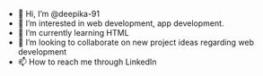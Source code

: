 - 👋 Hi, I’m @deepika-91
- 👀 I’m interested in web development, app development.
- 🌱 I’m currently learning HTML 
- 💞️ I’m looking to collaborate on new project ideas regarding web development 
- 📫 How to reach me through LinkedIn 

<!---
deepika-91/deepika-91 is a ✨ special ✨ repository because its `README.md` (this file) appears on your GitHub profile.
You can click the Preview link to take a look at your changes.
--->
